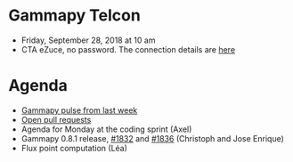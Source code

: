 # Gammapy Telcon

* Friday, September 28, 2018 at 10 am
* CTA eZuce, no password.  The connection details are [here](ezuce.txt)

# Agenda

* [Gammapy pulse from last week](https://github.com/gammapy/gammapy/pulse)
* [Open pull requests](https://github.com/gammapy/gammapy/pulls)
* Agenda for Monday at the coding sprint (Axel)
* Gammapy 0.8.1 release, [#1832](https://github.com/gammapy/gammapy/issues/1832) and [#1836](https://github.com/gammapy/gammapy/pull/1836) (Christoph and Jose Enrique)
* Flux point computation (Léa) 

